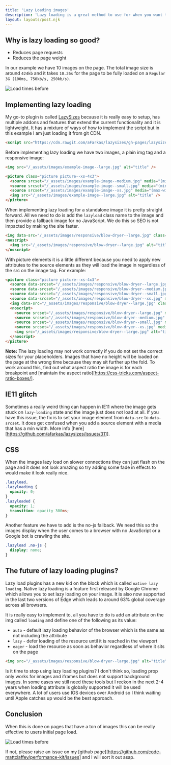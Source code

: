 ```yaml
---
title: 'Lazy Loading images'
description: 'Lazy loading is a great method to use for when you want to only load images in view i.e the fold. When you scroll through the page, images will load as they come into view.'
layout: layouts/post.njk
---
```


## Why is lazy loading so good?

- Reduces page requests
- Reduces the page weight

In our example we have 10 images on the page. The total image size is around `424kb` and it takes `10.26s` for the page to be fully loaded on a `Regular 3G (100ms, 750kb/s, 250kb/s)`.

![Load times before](https://performance-kit.netlify.app/img/load-time-lazy-load.png)

## Implementing lazy loading

My go-to plugin is called [LazySizes](https://github.com/aFarkas/lazysizes) because it is really easy to setup, has multiple addons and features that extend the current functionality and it is lightweight. It has a mixture of ways of how to implement the script but in this example I am just loading it from git CDN.

```html
<script src="https://cdn.rawgit.com/aFarkas/lazysizes/gh-pages/lazysizes.min.js" async=""></script>
```

Before implementing lazy loading we have two images, a plain img tag and a responsive image:

```html
<img src="/_assets/images/example-image--large.jpg" alt="title" />

<picture class="picture picture--xs-4x3">
  <source srcset="/_assets/images/example-image--medium.jpg" media="(min-width: 768px) and (max-width: 1023px)" />
  <source srcset="/_assets/images/example-image--small.jpg" media="(min-width: 481px) and (max-width: 767px)" />
  <source srcset="/_assets/images/example-image--xs.jpg" media="(max-width: 480px)" />
  <img src="/_assets/images/example-image--large.jpg" alt="title" />
</picture>
```

When implementing lazy loading for a standalone image it is pretty straight forward. All we need to do is add the `lazyload` class name to the image and then provide a fallback image for no JavaScript. We do this so SEO is not impacted by making the site faster.

```html
<img data-src="/_assets/images/responsive/blow-dryer--large.jpg" class="lazyload" alt="title" />
<noscript>
  <img src="/_assets/images/responsive/blow-dryer--large.jpg" alt="title" />
</noscript>
```

With picture elements it is a little different because you need to apply new attributes to the source elements as they will load the image in regardless of the src on the image tag. For example:

```html
<picture class="picture picture--xs-4x3">
  <source data-srcset="/_assets/images/responsive/blow-dryer--large.jpg" media="(min-width: 1024px)" />
  <source data-srcset="/_assets/images/responsive/blow-dryer--medium.jpg" media="(min-width: 768px) and (max-width: 1023px)" />
  <source data-srcset="/_assets/images/responsive/blow-dryer--small.jpg" media="(min-width: 481px) and (max-width: 767px)" />
  <source data-srcset="/_assets/images/responsive/blow-dryer--xs.jpg" media="(max-width: 480px)" />
  <img data-src="/_assets/images/responsive/blow-dryer--large.jpg" class="lazyload" alt="title" />
  <noscript>
    <source srcset="/_assets/images/responsive/blow-dryer--large.jpg" media="(min-width: 1024px)" />
    <source srcset="/_assets/images/responsive/blow-dryer--medium.jpg" media="(min-width: 768px) and (max-width: 1023px)" />
    <source srcset="/_assets/images/responsive/blow-dryer--small.jpg" media="(min-width: 481px) and (max-width: 767px)" />
    <source srcset="/_assets/images/responsive/blow-dryer--xs.jpg" media="(max-width: 480px)" />
    <img src="/_assets/images/responsive/blow-dryer--large.jpg" alt="title" />
  </noscript>
</picture>
```

**Note:** The lazy loading may not work correctly if you do not set the correct sizes for your placeholders. Images that have no height will be loaded on the page at the wrong time because they may sit further up the fold. To work around this, find out what aspect ratio the image is for each breakpoint and [maintain the aspect ratio][https://css-tricks.com/aspect-ratio-boxes/].

## IE11 glitch

Sometimes a really weird thing can happen in IE11 where the image gets stuck on `lazy-loading` state and the image just does not load at all. If you have this issue, the fix is to set your image element from `data-src` to `data-srcset`. It does get confused when you add a source element with a media that has a min width. More info [here][https://github.com/afarkas/lazysizes/issues/311].

## CSS

When the images lazy load on slower connections they can just flash on the page and it does not look amazing so try adding some fade in effects to would make it look really nice.

```css
.lazyload,
.lazyloading {
  opacity: 0;
}
.lazyloaded {
  opacity: 1;
  transition: opacity 300ms;
}
```

Another feature we have to add is the no-js fallback. We need this so the images display when the user comes to a browser with no JavaScript or a Google bot is crawling the site.

```css
.lazyload .no-js {
  display: none;
}
```

## The future of lazy loading plugins?

Lazy load plugins has a new kid on the block which is called `native lazy loading`. Native lazy loading is a feature first released by Google Chrome which allows you to set lazy loading on your image. It is also now supported in the last two versions of Edge which leads to around 63% global coverage across all browsers.

It is really easy to implement to, all you have to do is add an attribute on the img called `loading` and define one of the following as its value:

- `auto` - default lazy loading behavior of the browser which is the same as not including the attribute
- `lazy` - defer loading of the resource until it is reached in the viewport
- `eager` - load the resource as soon as behavior regardless of where it sits on the page

```html
<img src="/_assets/images/responsive/blow-dryer--large.jpg" alt="title" loading="lazy" />
```

Is it time to stop using lazy loading plugins? I don't think so, loading prop only works for images and iframes but does not support background images. In some cases we still need these tools but I reckon in the next 2-4 years when loading attribute is globally supported it will be used everywhere. A lot of users use IOS devices over Android so I think waiting until Apple catches up would be the best approach.

## Conclusion

When this is done on pages that have a ton of images this can be really effective to users initial page load.

![Load times before](https://performance-kit.netlify.app/img/load-time-lazy-load-after.png)

If not, please raise an issue on my [github page][https://github.com/code-mattclaffey/performance-kit/issues] and I will sort it out asap.
